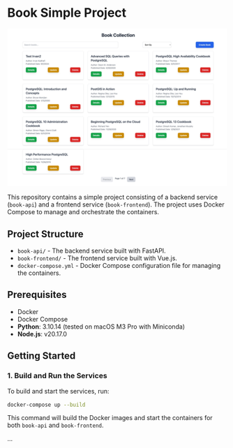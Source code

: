# Book Simple Project


![](BookAPI.jpeg)

This repository contains a simple project consisting of a backend service (`book-api`) and a frontend service (`book-frontend`). The project uses Docker Compose to manage and orchestrate the containers.

## Project Structure

- `book-api/` - The backend service built with FastAPI.
- `book-frontend/` - The frontend service built with Vue.js.
- `docker-compose.yml` - Docker Compose configuration file for managing the containers.

## Prerequisites

- Docker
- Docker Compose
- **Python**: 3.10.14 (tested on macOS M3 Pro with Miniconda)
- **Node.js**: v20.17.0

## Getting Started

### 1. Build and Run the Services

To build and start the services, run:

```bash
docker-compose up --build
```

This command will build the Docker images and start the containers for both `book-api` and `book-frontend`.




...
